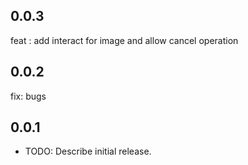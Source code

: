 ## 0.0.3

feat : add interact for image and allow cancel operation

## 0.0.2

fix: bugs

## 0.0.1

* TODO: Describe initial release.
